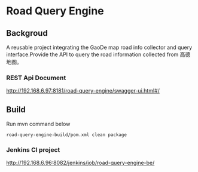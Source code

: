 # Road Query Engine

## Backgroud
A reusable project integrating the GaoDe map road info collector and query interface.Provide the API to query the road information collected from 高德地图。

### REST Api Document

[http://192.168.6.97:8181/road-query-engine/swagger-ui.html#/ ](http://192.168.6.97:8181/road-query-engine/swagger-ui.html#/)

## Build 
Run mvn command below

`road-query-engine-build/pom.xml clean package`

### Jenkins CI project
[http://192.168.6.96:8082/jenkins/job/road-query-engine-be/ ](http://192.168.6.96:8082/jenkins/job/road-query-engine-be/)